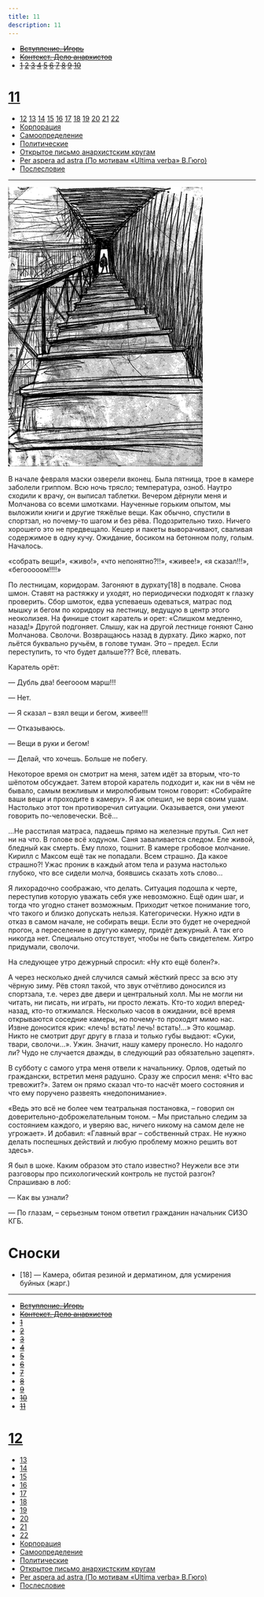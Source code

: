 ```yaml
---
title: 11
description: 11
---
```


- ~~[Вступление. Игорь](./1.md)~~
- ~~[Контекст. Дело анархистов](./2.md)~~
- ~~[1](./3.md)  [2](./4.md)  [3](./5.md)  [4](./6.md)  [5](./7.md)  [6](./8.md)  [7](./9.md)  [8](./10.md)  [9](./11.md)  [10](./12.md)~~
# [11](./13.md)  
- [12](./14.md)  [13](./15.md)  [14](./16.md)  [15](./17.md)  [16](./18.md)  [17](./19.md)  [18](./20.md)  [19](./21.md)  [20](./22.md)  [21](./23.md)  [22](./24.md)
- [Корпорация](./25.md)
- [Самоопределение](./26.md)
- [Политические](./27.md)
- [Открытое письмо анархистским кругам](./28.md)
- [Per aspera ad astra (По мотивам «Ultima verba» В.Гюго)](./29.md)
- [Послесловие](./30.md)

---

![](./img/7.png)

В начале февраля маски озверели вконец. Была пятница, трое в камере заболели гриппом. Всю ночь трясло; температура, озноб. Наутро сходили к врачу, он выписал таблетки. Вечером дёрнули меня и Молчанова со всеми шмотками. Наученные горьким опытом, мы выложили книги и другие тяжёлые вещи. Как обычно, спустили в спортзал, но почему-то шагом и без рёва. Подозрительно тихо. Ничего хорошего это не предвещало. Кешер и пакеты выворачивают, сваливая содержимое в одну кучу. Ожидание, босиком на бетонном полу, голым. Началось.

«собрать вещи!», «живо!», «что непонятно?!!», «живее!», «я сказал!!!», «бегооооом!!!!»

По лестницам, коридорам. Загоняют в дурхату[18] в подвале. Снова шмон. Ставят на растяжку и уходят, но периодически подходят к глазку проверить. Сбор шмоток, едва успеваешь одеваться, матрас под мышку и бегом по коридору на лестницу, ведущую в центр этого неоколизея. На финише стоит каратель и орет: «Слишком медленно, назад!» Другой подгоняет. Слышу, как на другой лестнице гоняют Саню Молчанова. Сволочи. Возвращаюсь назад в дурхату. Дико жарко, пот льётся буквально ручьём, в голове туман. Это – предел. Если переступить, то что будет дальше??? Всё, плевать.

Каратель орёт:

— Дубль два! беегооом марш!!!

— Нет.

— Я сказал – взял вещи и бегом, живее!!!

— Отказываюсь.

— Вещи в руки и бегом!

— Делай, что хочешь. Больше не побегу.

Некоторое время он смотрит на меня, затем идёт за вторым, что-то шёпотом обсуждает. Затем второй каратель подходит и, как ни в чём не бывало, самым вежливым и миролюбивым тоном говорит: «Собирайте ваши вещи и проходите в камеру». Я аж опешил, не веря своим ушам. Настолько этот тон противоречил ситуации. Оказывается, они умеют говорить по-человечески. Всё…

…Не расстилая матраса, падаешь прямо на железные прутья. Сил нет ни на что. В голове всё ходуном. Саня заваливается следом. Еле живой, бледный как смерть. Ему плохо, тошнит. В камере гробовое молчание. Кирилл с Максом ещё так не попадали. Всем страшно. Да какое страшно?! Ужас проник в каждый атом тела и разума настолько глубоко, что все сидели молча, боявшись сказать хоть слово…

Я лихорадочно соображаю, что делать. Ситуация подошла к черте, переступив которую уважать себя уже невозможно. Ещё один шаг, и тогда что угодно станет возможным. Приходит четкое понимание того, что такого и близко допускать нельзя. Категорически. Нужно идти в отказ в самом начале, не собирать вещи. Если это будет не очередной прогон, а переселение в другую камеру, придёт дежурный. А так его никогда нет. Специально отсутствует, чтобы не быть свидетелем. Хитро придумали, сволочи.

На следующее утро дежурный спросил: «Ну кто ещё болен?».

А через несколько дней случился самый жёсткий пресс за всю эту чёрную зиму. Рёв стоял такой, что звук отчётливо доносился из спортзала, т.е. через две двери и центральный холл. Мы не могли ни читать, ни писать, ни играть, ни просто лежать. Кто-то ходил вперед-назад, кто-то отжимался. Несколько часов в ожидании, всё время открываются соседние камеры, но почему-то проходят мимо нас. Извне доносится крик: «лечь! встать! лечь! встать!…» Это кошмар. Никто не смотрит друг другу в глаза и только губы выдают: «Суки, твари, сволочи…». Ужин. Значит, нашу камеру пронесло. Но надолго ли? Чудо не случается дважды, в следующий раз обязательно зацепят».

В субботу с самого утра меня отвели к начальнику. Орлов, одетый по граждански, встретил меня радушно. Сразу же спросил меня: «Что вас тревожит?». Затем он прямо сказал что-то насчёт моего состояния и что ему поручено развеять «недопонимание».

«Ведь это всё не более чем театральная постановка, – говорил он доверительно-доброжелательным тоном. – Мы пристально следим за состоянием каждого, и уверяю вас, ничего никому на самом деле не угрожает». И добавил: «Главный враг – собственный страх. Не нужно делать поспешных действий и любую проблему можно решить вот здесь».

Я был в шоке. Каким образом это стало известно? Неужели все эти разговоры про психологический контроль не пустой разгон? Спрашиваю в лоб:

— Как вы узнали?

— По глазам, – серьезным тоном ответил гражданин начальник СИЗО КГБ.

# Сноски

- [18] — Камера, обитая резиной и дерматином, для усмирения буйных (жарг.)

---

- ~~[Вступление. Игорь](./1.md)~~
- ~~[Контекст. Дело анархистов](./2.md)~~
- ~~[1](./3.md)~~
- ~~[2](./4.md)~~
- ~~[3](./5.md)~~
- ~~[4](./6.md)~~
- ~~[5](./7.md)~~
- ~~[6](./8.md)~~
- ~~[7](./9.md)~~
- ~~[8](./10.md)~~
- ~~[9](./11.md)~~
- ~~[10](./12.md)~~
- ~~[11](./13.md)~~
# [12](./14.md)
- [13](./15.md)
- [14](./16.md)
- [15](./17.md)
- [16](./18.md)
- [17](./19.md)
- [18](./20.md)
- [19](./21.md)
- [20](./22.md)
- [21](./23.md)
- [22](./24.md)
- [Корпорация](./25.md)
- [Самоопределение](./26.md)
- [Политические](./27.md)
- [Открытое письмо анархистским кругам](./28.md)
- [Per aspera ad astra (По мотивам «Ultima verba» В.Гюго)](./29.md)
- [Послесловие](./30.md)
